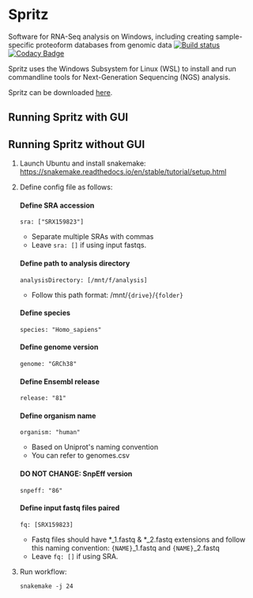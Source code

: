 # Spritz
Software for RNA-Seq analysis on Windows, including creating sample-specific proteoform databases from genomic data
[![Build status](https://ci.appveyor.com/api/projects/status/p54yrm6iixqm8jsf?svg=true)](https://ci.appveyor.com/project/acesnik/spritz)
[![Codacy Badge](https://api.codacy.com/project/badge/Grade/c4187aae0b1f43c79e3e6379f77a408a)](https://www.codacy.com/app/acesnik/Spritz?utm_source=github.com&amp;utm_medium=referral&amp;utm_content=smith-chem-wisc/Spritz&amp;utm_campaign=Badge_Grade)

Spritz uses the Windows Subsystem for Linux (WSL) to install and run commandline tools for Next-Generation Sequencing (NGS) analysis.

Spritz can be downloaded [here](https://github.com/smith-chem-wisc/Spritz/releases).

## Running Spritz with GUI

## Running Spritz without GUI

1. Launch Ubuntu and install snakemake: https://snakemake.readthedocs.io/en/stable/tutorial/setup.html

2. Define config file as follows:

    #### Define SRA accession
    `sra: ["SRX159823"]`

    - Separate multiple SRAs with commas
    - Leave `sra: []` if using input fastqs.

    #### Define path to analysis directory
    `analysisDirectory: [/mnt/f/analysis]`

    - Follow this path format: /mnt/`{drive}`/`{folder}`

    #### Define species
    `species: "Homo_sapiens"`

    #### Define genome version
    `genome: "GRCh38"`

    #### Define Ensembl release
    `release: "81"`
	
	#### Define organism name
    `organism: "human"`
	
	- Based on Uniprot's naming convention
	- You can refer to genomes.csv

    #### DO NOT CHANGE: SnpEff version
    `snpeff: "86"`

    #### Define input fastq files paired
    `fq: [SRX159823]`

    - Fastq files should have *_1.fastq & *_2.fastq extensions and follow this naming convention: `{NAME}`_1.fastq and `{NAME}`_2.fastq
    - Leave `fq: []` if using SRA.

3. Run workflow:

    `snakemake -j 24`
